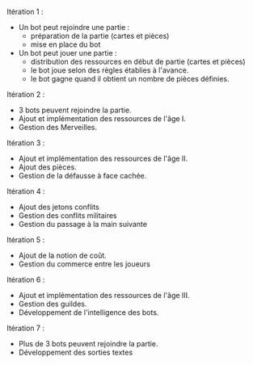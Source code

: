 Itération 1 :
- Un bot peut rejoindre une partie :
    - préparation de la partie (cartes et pièces)
    - mise en place du bot
- Un bot peut jouer une partie :
    - distribution des ressources en début de partie (cartes et pièces)
    - le bot joue selon des règles établies à l'avance.
    - le bot gagne quand il obtient un nombre de pièces définies.

Itération 2 :

- 3 bots peuvent rejoindre la partie.
- Ajout et implémentation des ressources de l'âge I. 
- Gestion des Merveilles.

Itération 3 : 
- Ajout et implémentation des ressources de l'âge II.
- Ajout des pièces.
- Gestion de la défausse à face cachée.

Itération 4 : 
- Ajout des jetons conflits
- Gestion des conflits militaires
- Gestion du passage à la main suivante

Itération 5 : 
- Ajout de la notion de coût.
- Gestion du commerce entre les joueurs

Itération 6 :
- Ajout et implémentation des ressources de l'âge III.
- Gestion des guildes.
- Développement de l'intelligence des bots.

Itération 7 :
- Plus de 3 bots peuvent rejoindre la partie.
- Développement des sorties textes


